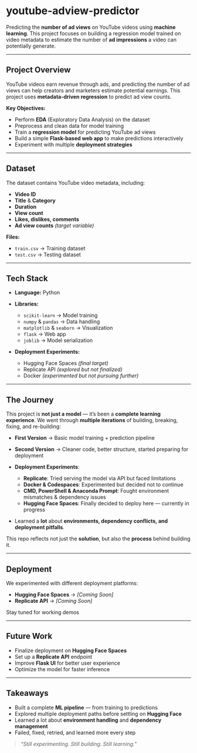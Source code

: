 # youtube-adview-predictor

Predicting the **number of ad views** on YouTube videos using **machine learning**.
This project focuses on building a regression model trained on video metadata to estimate the number of **ad impressions** a video can potentially generate.

---

##  Project Overview

YouTube videos earn revenue through ads, and predicting the number of ad views can help creators and marketers estimate potential earnings.
This project uses **metadata-driven regression** to predict ad view counts.

**Key Objectives:**

* Perform **EDA** (Exploratory Data Analysis) on the dataset
* Preprocess and clean data for model training
* Train a **regression model** for predicting YouTube ad views
* Build a simple **Flask-based web app** to make predictions interactively
* Experiment with multiple **deployment strategies**

---

##  Dataset

The dataset contains YouTube video metadata, including:

* **Video ID**
* **Title** & **Category**
* **Duration**
* **View count**
* **Likes, dislikes, comments**
* **Ad view counts** *(target variable)*

**Files:**

* `train.csv` → Training dataset
* `test.csv` → Testing dataset

---

##  Tech Stack

* **Language:** Python 
* **Libraries:**

  * `scikit-learn` → Model training
  * `numpy` & `pandas` → Data handling
  * `matplotlib` & `seaborn` → Visualization
  * `flask` → Web app
  * `joblib` → Model serialization
* **Deployment Experiments:**

  * Hugging Face Spaces *(final target)*
  * Replicate API *(explored but not finalized)*
  * Docker *(experimented but not pursuing further)*

---

## The Journey

This project is **not just a model** — it’s been a **complete learning experience**.
We went through **multiple iterations** of building, breaking, fixing, and re-building:

* **First Version** → Basic model training + prediction pipeline 
* **Second Version** → Cleaner code, better structure, started preparing for deployment 
* **Deployment Experiments**:

  * **Replicate**: Tried serving the model via API but faced limitations
  * **Docker & Codespaces**: Experimented but decided not to continue
  * **CMD, PowerShell & Anaconda Prompt**: Fought environment mismatches & dependency issues 
  * **Hugging Face Spaces**: Finally decided to deploy here — currently in progress
* Learned a **lot** about **environments, dependency conflicts, and deployment pitfalls**.

This repo reflects not just the **solution**, but also the **process** behind building it.

---

##  Deployment

We experimented with different deployment platforms:

* **Hugging Face Spaces** → *\[Coming Soon]*
* **Replicate API** → *\[Coming Soon]*

Stay tuned for working demos 

---

##  Future Work

*  Finalize deployment on **Hugging Face Spaces**
*  Set up a **Replicate API** endpoint
* Improve **Flask UI** for better user experience
* Optimize the model for faster inference

---

## Takeaways

* Built a complete **ML pipeline** — from training to predictions
* Explored multiple deployment paths before settling on **Hugging Face**
* Learned a lot about **environment handling** and **dependency management**
* Failed, fixed, retried, and learned more every step 

> *“Still experimenting. Still building. Still learning.”* 
